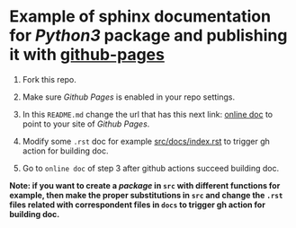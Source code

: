# Example of sphinx documentation for *Python3* package and publishing it with [github-pages](https://pages.github.com/)

1. Fork this repo.

2. Make sure *Github Pages* is enabled in your repo settings.

3. In this `README.md` change the url that has this next link: [online doc](file:///Users/anatorres/Desktop/ITAM/practica-1-segunda-parte-diramtz/docs/build/html/index.html) to point to your site of *Github Pages*.

4. Modify some `.rst` doc for example [src/docs/index.rst](src/docs/index.rst) to trigger gh action for building doc.

5. Go to `online doc` of step 3 after github actions succeed building doc.

**Note: if you want to create a *package* in `src` with different functions for example, then make the proper substitutions in `src` and change the `.rst` files related with correspondent files in `docs` to trigger gh action for building doc.**

